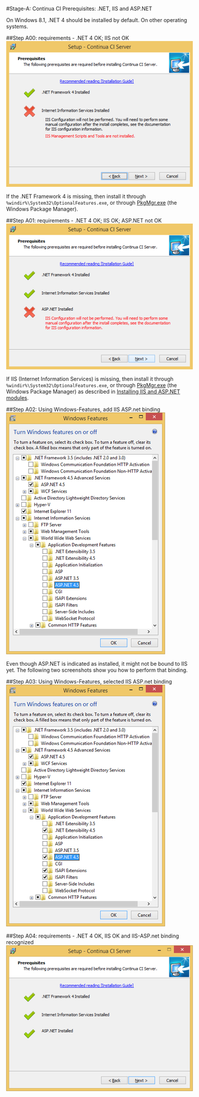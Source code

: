 #Stage-A: Continua CI Prerequisites: .NET, IIS and ASP.NET

On Windows 8.1, .NET 4 should be installed by default. On other operating systems.

##Step A00: requirements - .NET 4 OK; IIS not OK
![A00-ContinuaCI-Server-requirements-.NET4-IIS.png](Stage-A-Continua-CI-Prerequisites-.NET-IIS-and-ASP.NET/A00-ContinuaCI-Server-requirements-.NET4-IIS.png)

If the .NET Framework 4 is missing, then install it through `%windir%\System32\OptionalFeatures.exe`, or through [PkgMgr.exe](http://technet.microsoft.com/en-us/library/cc749465) (the Windows Package Manager).

##Step A01: requirements - .NET 4 OK; IIS OK; ASP.NET not OK
![A01-ContinuaCI-Server-requirements-.NET4-IIS-ASP.NET.png](Stage-A-Continua-CI-Prerequisites-.NET-IIS-and-ASP.NET/A01-ContinuaCI-Server-requirements-.NET4-IIS-ASP.NET.png)

If IIS (Internet Information Services) is missing, then install it through `%windir%\System32\OptionalFeatures.exe`, or through [PkgMgr.exe](http://technet.microsoft.com/en-us/library/cc749465) (the Windows Package Manager) as described in [Installing IIS and ASP.NET modules](http://technet.microsoft.com/en-us/library/hh831475.aspx).

##Step A02: Using Windows-Features, add IIS ASP.net binding
![A02-Windows-Features-IIS-ASP.net-binding.png](Stage-A-Continua-CI-Prerequisites-.NET-IIS-and-ASP.NET/A02-Windows-Features-IIS-ASP.net-binding.png)

Even though ASP.NET is indicated as installed, it might not be bound to IIS yet. The following two screenshots show you how to perform that binding.

##Step A03: Using Windows-Features, selected IIS ASP.net binding
![A03-Windows-Features-IIS-ASP.net-binding-installation.png](Stage-A-Continua-CI-Prerequisites-.NET-IIS-and-ASP.NET/A03-Windows-Features-IIS-ASP.net-binding-installation.png)

##Step A04: requirements - .NET 4 OK, IIS OK and IIS-ASP.net binding recognized
![A04-ContinuaCI-Server-requirements-IIS-ASP.net-binding-recognized.png](Stage-A-Continua-CI-Prerequisites-.NET-IIS-and-ASP.NET/A04-ContinuaCI-Server-requirements-IIS-ASP.net-binding-recognized.png)
